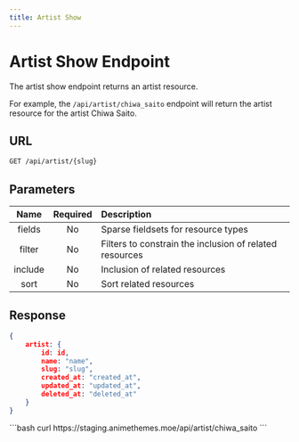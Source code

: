 ```yaml
---
title: Artist Show
---
```


<Block>

# Artist Show Endpoint

The artist show endpoint returns an artist resource.

For example, the `/api/artist/chiwa_saito` endpoint will return the artist resource for the artist Chiwa Saito.

## URL

```sh
GET /api/artist/{slug}
```

## Parameters

| Name    | Required | Description                                             |
| :-----: | :------: | :------------------------------------------------------ |
| fields  | No       | Sparse fieldsets for resource types                     |
| filter  | No       | Filters to constrain the inclusion of related resources |
| include | No       | Inclusion of related resources                          |
| sort    | No       | Sort related resources                                  |

## Response

```json
{
    artist: {
        id: id,
        name: "name",
        slug: "slug",
        created_at: "created_at",
        updated_at: "updated_at",
        deleted_at: "deleted_at"
    }
}
```

<Example>

<CURL>
```bash
curl https://staging.animethemes.moe/api/artist/chiwa_saito
```
</CURL>

</Example>

</Block>